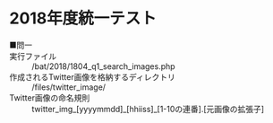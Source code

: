 # 2018年度統一テスト
<dl>
  <dt>■問一</dt>
  <dt>実行ファイル</dt>
  <dd>/bat/2018/1804_q1_search_images.php</dd>
  <dt>作成されるTwitter画像を格納するディレクトリ</dt>
  <dd>/files/twitter_image/</dd>
  <dt>Twitter画像の命名規則</dt>
  <dd>twitter_img_[yyyymmdd]_[hhiiss]_[1-10の連番].[元画像の拡張子]</dd>
</dl>
